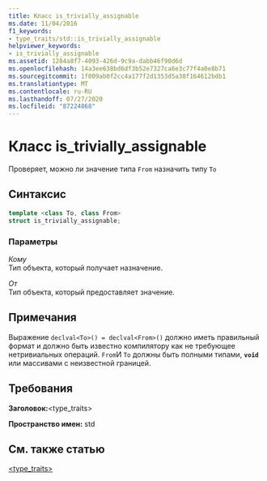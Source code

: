 ```yaml
---
title: Класс is_trivially_assignable
ms.date: 11/04/2016
f1_keywords:
- type_traits/std::is_trivially_assignable
helpviewer_keywords:
- is_trivially_assignable
ms.assetid: 1284a8f7-4093-426d-9c9a-dabb46f90d6d
ms.openlocfilehash: 14a3ee638bd6df3b52e7327ca6e3c77f4a0e8b71
ms.sourcegitcommit: 1f009ab0f2cc4a177f2d1353d5a38f164612bdb1
ms.translationtype: MT
ms.contentlocale: ru-RU
ms.lasthandoff: 07/27/2020
ms.locfileid: "87224868"
---
```

# <a name="is_trivially_assignable-class"></a>Класс is_trivially_assignable

Проверяет, можно ли значение типа `From` назначить типу `To`

## <a name="syntax"></a>Синтаксис

```cpp
template <class To, class From>
struct is_trivially_assignable;
```

### <a name="parameters"></a>Параметры

*Кому*\
Тип объекта, который получает назначение.

*От*\
Тип объекта, который предоставляет значение.

## <a name="remarks"></a>Примечания

Выражение `declval<To>() = declval<From>()` должно иметь правильный формат и должно быть известно компилятору как не требующее нетривиальных операций. `From`И `To` должны быть полными типами, **`void`** или массивами с неизвестной границей.

## <a name="requirements"></a>Требования

**Заголовок:**\<type_traits>

**Пространство имен:** std

## <a name="see-also"></a>См. также статью

[<type_traits>](../standard-library/type-traits.md)
